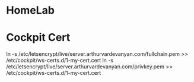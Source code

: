 # HomeLab


# Cockpit Cert
ln -s  /etc/letsencrypt/live/server.arthurvardevanyan.com/fullchain.pem >> /etc/cockpit/ws-certs.d/1-my-cert.cert
ln -s  /etc/letsencrypt/live/server.arthurvardevanyan.com/privkey.pem >> /etc/cockpit/ws-certs.d/1-my-cert.cert